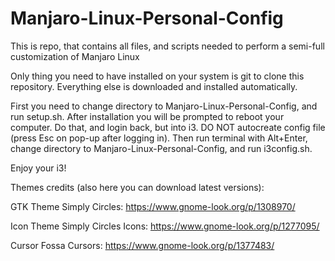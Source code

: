 # Manjaro-Linux-Personal-Config
This is repo, that contains all files, and scripts needed to perform a semi-full customization of Manjaro Linux

Only thing you need to have installed on your system is git to clone this repository. Everything else is downloaded and installed automatically.

First you need to change directory to Manjaro-Linux-Personal-Config, and run setup.sh.
After installation you will be prompted to reboot your computer. Do that, and login back, but into i3.
DO NOT autocreate config file (press Esc on pop-up after logging in).
Then run terminal with Alt+Enter, change directory to Manjaro-Linux-Personal-Config, and run i3config.sh.

Enjoy your i3!

Themes credits (also here you can download latest versions):

GTK Theme Simply Circles: https://www.gnome-look.org/p/1308970/

Icon Theme Simply Circles Icons: https://www.gnome-look.org/p/1277095/

Cursor Fossa Cursors: https://www.gnome-look.org/p/1377483/
